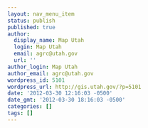 ```yaml
---
layout: nav_menu_item
status: publish
published: true
author:
  display_name: Map Utah
  login: Map Utah
  email: agrc@utah.gov
  url: ''
author_login: Map Utah
author_email: agrc@utah.gov
wordpress_id: 5101
wordpress_url: http://gis.utah.gov/?p=5101
date: '2012-03-30 12:16:03 -0500'
date_gmt: '2012-03-30 18:16:03 -0500'
categories: []
tags: []
---
```


